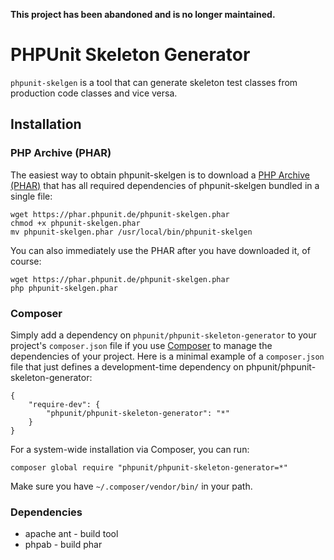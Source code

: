 **This project has been abandoned and is no longer maintained.**

# PHPUnit Skeleton Generator

`phpunit-skelgen` is a tool that can generate skeleton test classes from production code classes and vice versa.

## Installation

### PHP Archive (PHAR)

The easiest way to obtain phpunit-skelgen is to download a [PHP Archive (PHAR)](http://php.net/phar) that has all required dependencies of phpunit-skelgen bundled in a single file:

    wget https://phar.phpunit.de/phpunit-skelgen.phar
    chmod +x phpunit-skelgen.phar
    mv phpunit-skelgen.phar /usr/local/bin/phpunit-skelgen

You can also immediately use the PHAR after you have downloaded it, of course:

    wget https://phar.phpunit.de/phpunit-skelgen.phar
    php phpunit-skelgen.phar

### Composer

Simply add a dependency on `phpunit/phpunit-skeleton-generator` to your project's `composer.json` file if you use [Composer](http://getcomposer.org/) to manage the dependencies of your project. Here is a minimal example of a `composer.json` file that just defines a development-time dependency on phpunit/phpunit-skeleton-generator:

    {
        "require-dev": {
            "phpunit/phpunit-skeleton-generator": "*"
        }
    }

For a system-wide installation via Composer, you can run:

    composer global require "phpunit/phpunit-skeleton-generator=*"

Make sure you have `~/.composer/vendor/bin/` in your path.

### Dependencies

*   apache ant - build tool
*   phpab - build phar
